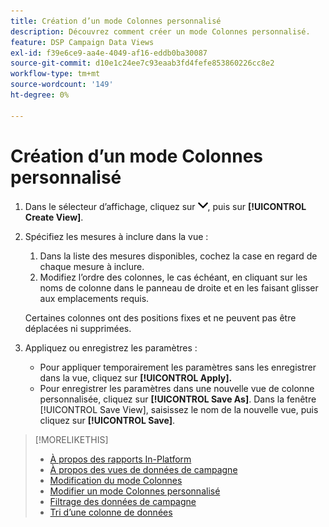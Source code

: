 ```yaml
---
title: Création d’un mode Colonnes personnalisé
description: Découvrez comment créer un mode Colonnes personnalisé.
feature: DSP Campaign Data Views
exl-id: f39e6ce9-aa4e-4049-af16-eddb0ba30087
source-git-commit: d10e1c24ee7c93eaab3fd4fefe853860226cc8e2
workflow-type: tm+mt
source-wordcount: '149'
ht-degree: 0%

---
```


# Création d’un mode Colonnes personnalisé

1. Dans le sélecteur d’affichage, cliquez sur ![Flèche vers le bas](/help/dsp/assets/chevron-down.png), puis sur **[!UICONTROL Create View]**.

1. Spécifiez les mesures à inclure dans la vue :
   1. Dans la liste des mesures disponibles, cochez la case en regard de chaque mesure à inclure.
   1. Modifiez l’ordre des colonnes, le cas échéant, en cliquant sur les noms de colonne dans le panneau de droite et en les faisant glisser aux emplacements requis.

   Certaines colonnes ont des positions fixes et ne peuvent pas être déplacées ni supprimées.

1. Appliquez ou enregistrez les paramètres :

   * Pour appliquer temporairement les paramètres sans les enregistrer dans la vue, cliquez sur **[!UICONTROL Apply].**
   * Pour enregistrer les paramètres dans une nouvelle vue de colonne personnalisée, cliquez sur **[!UICONTROL Save As]**. Dans la fenêtre [!UICONTROL Save View], saisissez le nom de la nouvelle vue, puis cliquez sur **[!UICONTROL Save]**.

>[!MORELIKETHIS]
>
>* [À propos des rapports In-Platform](campaign-reports-about.md)
>* [À propos des vues de données de campagne](campaign-data-views-about.md)
>* [Modification du mode Colonnes](column-view-change.md)
>* [Modifier un mode Colonnes personnalisé](column-view-edit.md)
>* [Filtrage des données de campagne](campaign-data-filter.md)
>* [Tri d’une colonne de données](campaign-data-sort.md)

